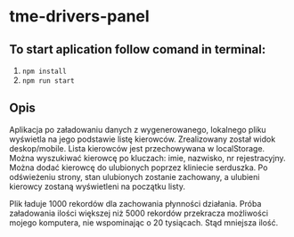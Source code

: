 # tme-drivers-panel

## To start aplication follow comand in terminal:

1.  `npm install`
2.  `npm run start`

## Opis

Aplikacja po załadowaniu danych z wygenerowanego, lokalnego pliku wyświetla na jego podstawie listę kierowców.
Zrealizowany został widok deskop/mobile.
Lista kierowców jest przechowywana w localStorage.
Można wyszukiwać kierowcę po kluczach: imie, nazwisko, nr rejestracyjny. Można dodać kierowcę do ulubionych poprzez kliniecie serduszka.
Po odświeżeniu strony, stan ulubionych zostanie zachowany, a ulubieni kierowcy zostaną wyświetleni na początku listy.

Plik ładuje 1000 rekordów dla zachowania płynności działania.
Próba załadowania ilości większej niż 5000 rekordów przekracza możliwości mojego komputera, nie wspominając o 20 tysiącach.
Stąd mniejsza ilość.

